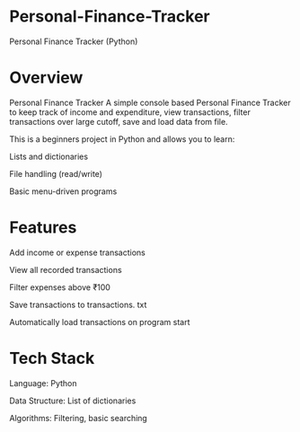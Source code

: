 # Personal-Finance-Tracker

Personal Finance Tracker (Python)

# Overview

Personal Finance Tracker A simple console based Personal Finance Tracker to keep track of income and expenditure, view transactions, filter transactions over large cutoff, save and load data from file.

This is a beginners project in Python and allows you to learn:

Lists and dictionaries

File handling (read/write)

Basic menu-driven programs

# Features

Add income or expense transactions

View all recorded transactions

Filter expenses above ₹100

Save transactions to transactions. txt

Automatically load transactions on program start

# Tech Stack

Language: Python

Data Structure: List of dictionaries

Algorithms: Filtering, basic searching
